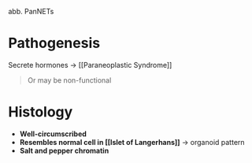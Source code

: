 abb. PanNETs

# Pathogenesis
Secrete hormones -> [[Paraneoplastic Syndrome]]
> Or may be non-functional

# Histology
- **Well-circumscribed** 
- **Resembles normal cell in [[Islet of Langerhans]]** -> organoid pattern
- **Salt and pepper chromatin**